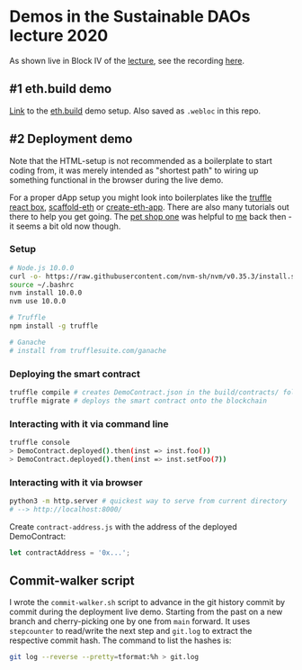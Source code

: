 # Demos in the **Sustainable DAOs** lecture 2020

As shown live in Block IV of the [lecture](http://vvz.ethz.ch/Vorlesungsverzeichnis/lerneinheit.view?lang=en&lerneinheitId=142566&semkez=2020W&ansicht=KATALOGDATEN&), see the recording [here](https://youtu.be/qP8dJb0Shas).

## #1 eth.build demo

[Link](https://sandbox.eth.build/wofCrGxhc3Rfbm9kZV9pZMONAWzEgcSDxIVsaW5rxIvEjQLCgcKlxIfEiXPDnAASworCosSMxI5fwqR0eXBlwrBEaXNwxIJ5L1RleHRBcmVhwqNwb3PCksSOfFDCpHNpemXFgQFAZMKlZsSCZ3PCgMKlb3LEiXIIwqRtxIhlAMKmxJVwdXRzwpHCg8KkbmFtZcKgxKjEqmXCpsSEcsSVZ8KkxJTElsONAnDCp2_FosWhxaPFpcWnxanFq8WtxKvFsHTFsm5nwqXFtmtzw4DCqnByb8SrcnRpZXPEm8aWdGxlwqjEtcS3xLnEu8KJxKTEjQFcxoRlwq_ErsSwxLIvQWRkxLpzc8S9xL_FgQLDmlrFhcWHxYnEjlRQxY7FkMWSxZTFlmVyCsWaxZzFnsWgxaLFpMWmxajFqsWsxKnEqwDFtcSVa8W4bcaQxpLGlMaWxpjCg8KrYmxvY2vGl1PGvTLCq8SxYWNlaG9sxZfCoMKlxpvGncKnxrDGssaYc8akxKUBXcapwqrGrMetxLNRUsa2xYDDjQRWRsa8xYjCksOMw4DDjMODx4JhxZHFk8WVxZcLx4rEiceMbsW-xaTChMaBx5LGqceWxozFuG7Gi2FiZWzDmSoweGYxNTM4YjYzY8itZWQzZGZkNjUwNWNhMTQ3ZWUxMjY4ZGEyNzFhOTPHnMaTx4fHn3PCgsKmcXLHqcWIxI4YxotpZ2h0w4LEo8e_YMapwqxXZWIzL0JhxIJux6_IicWBAxbEjgTIj2XCgsKhMMOMw5LCoTFCyJbImMeFxZcMyJ3FncWfyKDHjsKTx5DGgsKnYcaxxrNzxqnGhsaIxbTIqAJyypjFqsKsW8ejx6VrY2hhxJXIgceUxa_FscWzx5fFtwJzyqZlwqXKrWXHpsapw7_KtseZAnjFu8W9x47Ckcijx5Flwqdiyblhybtlyp9udW3IrXLJqMSWxaTFuHXIq8itbMqGyZvHnsaXyZ_Kmsqcx7zIsMiyyLTItsi4yLrIvMmNyL_JgcmDyYXJh8mJyYvJjcmPyZHJk8mVyZfJmcKoxpFvdsSMx4fDmT3Jq3RwczovL8aIa8m0eS7ElWZ1cmHMkm8vdsm2MzJmNGMyyZkzyKxkNGE3zKfItzPMqTdjY2YyZDcwMDPHvsamYcapwrBDb23Evm5lbsWjL0PKrsSVyb3Gv8a_yoPFisKQxY3Fj8iXx4TImseHx5bFm8iey4bMiMuIyrrHk8WuyqDFs8uZxo3CkcW4c8uiyZ3LpMKDx7ZpxpzKu82Gyq9uwq1zyK7KvnTIvlbJuXVlzIXMh8yJzIvMjceYzJDMkm7MlMyWzJjMmsyczJ7MoMyiM8ykYsymzKjMqjjMrMmLzK_MscyzzLUzwqV2zbfNucyGdMyIzIrMjMyOzoDMk8yVzJdpzJnMmy_MncyfzKHMo8ylzKfMqWHMq8ytzpTMssy0zLbJrsamxbTKssKuQ3LEqnTMmUXJu86_cHTNiQFYxI7DsM2Mw4zCtC3Kjc2Sx4ZyCcqSyJ_IocKSyrrGkHXHo2ljIMyPecqfyrTGicuCxbh7yrrCp8WqxrTIl8uSyrLNns-lyqN5zZjPmMq6wqZvYmrNs8qfz7jPumN0zaDGjsq6wqnNgmPPhc20ZM-jxofNn8aMy5sCes2lxpXLpMKAzrnEjsa7yrLCr86-z4DMmUtleSBQyq9yz4jChsOMw6bKg8qFMMOKQ1PCmcKayorKjM2Qyo7Nk3IHz5bKlM-1yKRlwq1bxpFpzprNtM-g0J7Ksc2dz6TKoseYxbhvyrrCqGfNgseHYc20y4DLgsOAz7TKlsq6x6zFstGAZdGCz6LPr9GG0IHNogJ-z5rFoc-dz5_PodCKyqHRoM-nz6nKm8e7xrTRqdCMx5hzwpPHmsipxbhy0JHJntCUxqXEjmnGqc690IfMmUTKvtCHzYkDfs-Lz43Pj8-RyJnPkw_Qt8eNxaPPmdC60ZjQv9GQ0ZvRqNGe0IvPsdGI0aLQg9CF0IfIvtGx0p3Kt33RlcW_0IPEidCGz4DSo8-vz73Ns9GrAn_RutCT0JUBZsiCScqVdMS0xLbPh8S-xYAO0orFhsiQxI4sMtKNyo_HhwHSkdK8x4_Qus2cx5XRk9Ko05DLi9OSyrPSnMaK0I3GuHnFuMKB0rXGmMKEx6LHpMemx6jHqsesxILHr8exx7PHh8KvzYLNtHIgzbTEtyBox4fKu8e3y5LGoNCAzppszbjCtNO3bMek07bIrtSEzbTEhCDJjzPSt2rSutK80r7Et82JBFDEjsO1zYzTh9OJ0LLPksWXEdOOyKHGgNOXyKbPptKz05XUocaC05jPsNOb0bPGj8yAy6PTotOkyqvTp8WIx6vHrdOrx7LFl9OvzYPHh9Oz0r_UhcS6zanNq8Kk07zOmc6b1IHUhm_UhdSD1YnUiHTUijLUjNG9AWvGqcKr0JrPhsyZSMSDaM-ITsW4Y82MeB7TitC0yoLNlsqT0pLTlsaCwqXSksapzbDTmizLlMuWx4fUpMKB1KbKusKkyq5zaNKk1KvLmtGhwoDTocWS0rds1a7IhMauV9GQyq3PiMOaxbhZ1JgDMTzVpM-TBtSfy4jLitSo1KPKo8WTxILLn8Kg1KbWmcilyrIA0IHDgMueyK7CoNaCxprNqsadwqXWiXTKrdK31bzKssKq0rvFvtSR04DGt8W4MMSOw7TUmAHTiNaUxZcN1pfSqdOR1pvSnnrVt9eI0pvRqtCN0aF91oLTo8qq06ZlyaRl1LXTqsew1LjTrtOw1LzTtNWO07fVgNO61YPSv9WF07_NucOkyLI4N86LMjDMqcynMGbIu2Q1yL_JjMyeyZnJl2E2MTk4ZTAyNTXMoMi1yYIwYmPYgMuvZMevNNiKMDhjyYPJkDDLuWE42Itj179lyLtiYjLYoGE1y70yMWVmyYw1OMi02Kxj2IQ3OTJiNNipNWbYlMmIMTA5ZjnJjMyzYc6X2IvJlTNiyYdi2IA4NmXJjNiVxrHYjte0yYI5OdiAyZhjM9e02YVj2YA0M8mRNDDJtGHKm8yo2KZm2LI5NtewNMq-M9mQ2aTJjDFjN9mB2a3JhzE22avXvsmD2YzZrc6L0rdexqnQmdKCL03NgcWbbs-eyb3DjMKW0InThcqEyobQqzpmZtCw14PHhwXXhtG0z5pbbdqLb9qNY9GExoXRhtGTz6lbxJXEiXjap8Wv1bLLl9qq0LrRjNGOzJbRkcqyy4HKo3HTldKUy4vSltGa0ZzVvdKy0YratdqiZdqMz57bhNeQxbhw1qvVrG7argDSt1vJsda3xaLJt8Wiz4Fuyb0ew4zDnM-Nw4jUmseD0o7FlwLantSn1qPFrtq7x5jRlMW8zZnSk82by4DSsnHbs8682rLHhyxib8eyxLvIqtCN1K3Hnc2mx6DXqM24wqhjxJTHpiDFqtWBxp3CpkLbm9qkyrzFvM2DCtK3z67FrsKs25jSvU7LlcuX1JPNjc-Nwr7bpM2R26bHhxDbqdu3xa7Ip9Ked9eM1KLPr9u5y5jcgdaCx6HUttec061ywqEj3I7Fr9ye1bPLmNO-zbjblNWS1aDKssKsVcaWbHPEtNWJybNp1JMGxI5A0KjKhsOMwqrKihram3IO3KrQutuRxb7Lk9yf1bTKo3XcsMaCz7fLh3Tdo92B0rJ31qvCqNKraW3JuXPEotWSYtuX1JDckc6e2qTShwzEjsKG26LcpdCzz5MD3Z_csdus05TbsNC53orEq8O_0rJ43KvEq8Ku3LPbu9u9xp3LkNam3Lbchsae3InPnmvcjNO51q3Fr92925zclHXNgwPQgcSgEsKW0bYBWgLEjlwAAN6wAm7Qlt60yIDet965b8SOXgDQlsWe0YbeuXDfggHEpt-G05reuXHEjlvfhAFeAsO_3rly3rzEjmDfjcqh3rlzxI5h35NgAdSq3rl135vfk2PFntyz3rl3xI7fq8SOxZ3euMW4eMSOYt-j35beudOe0rjfk2ffpd-Hxbh6xI7fv8SOaN6_z6fQlt-LAWffncWz3rl94KCG35Np4KCA347FuNKJ3rLgoJPgoI7Gid65f9G-35Nq4KCIAsKAxI5r35Ns4KCiwoHEjmbfk-CgptWvyqHVsd2kcsKmZ8aSdcyJwpDCpmPapGbJqcKAwqd2x4fFhtqkw4s_w5nCmeChiOChiMKa) to the [eth.build](https://eth.build/) demo setup. Also saved as `.webloc` in this repo.

## #2 Deployment demo

Note that the HTML-setup is not recommended as a boilerplate to start coding from, it was merely intended as "shortest path" to wiring up something functional in the browser during the live demo.

For a proper dApp setup you might look into boilerplates like the [truffle react box](https://www.trufflesuite.com/boxes/react), [scaffold-eth](https://github.com/austintgriffith/scaffold-eth) or [create-eth-app](https://github.com/PaulRBerg/create-eth-app). There are also many tutorials out there to help you get going. The [pet shop one](https://www.trufflesuite.com/tutorials/pet-shop) was helpful to [me](https://github.com/benjaminaaron) back then - it seems a bit old now though.

### Setup

```sh
# Node.js 10.0.0
curl -o- https://raw.githubusercontent.com/nvm-sh/nvm/v0.35.3/install.sh | bash
source ~/.bashrc
nvm install 10.0.0
nvm use 10.0.0

# Truffle
npm install -g truffle

# Ganache
# install from trufflesuite.com/ganache
```

### Deploying the smart contract

```sh
truffle compile # creates DemoContract.json in the build/contracts/ folder
truffle migrate # deploys the smart contract onto the blockchain
```

### Interacting with it via command line

```sh
truffle console
> DemoContract.deployed().then(inst => inst.foo())
> DemoContract.deployed().then(inst => inst.setFoo(7))
```

### Interacting with it via browser

```sh
python3 -m http.server # quickest way to serve from current directory
# --> http://localhost:8000/
```

Create `contract-address.js` with the address of the deployed DemoContract:
```js
let contractAddress = '0x...';
```

## Commit-walker script

I wrote the `commit-walker.sh` script to advance in the git history commit by commit during the deployment live demo. Starting from the past on a new branch and cherry-picking one by one from `main` forward. It uses `stepcounter` to read/write the next step and `git.log` to extract the respective commit hash. The command to list the hashes is:

```sh
git log --reverse --pretty=tformat:%h > git.log
```
